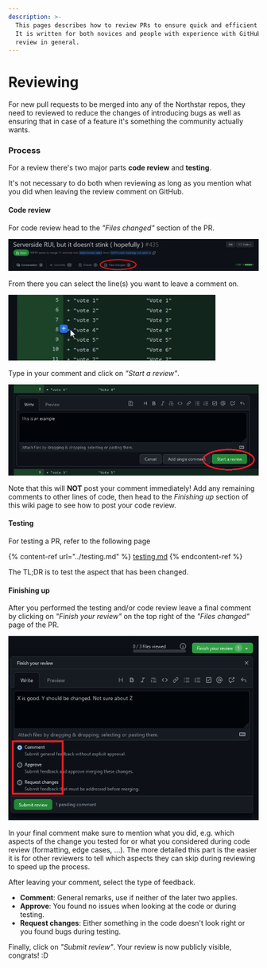 ```yaml
---
description: >-
  This pages describes how to review PRs to ensure quick and efficient merging.
  It is written for both novices and people with experience with GitHub and code
  review in general.
---
```


# Reviewing

For new pull requests to be merged into any of the Northstar repos, they need to reviewed to reduce the changes of introducing bugs as well as ensuring that in case of a feature it's something the community actually wants.

### Process

For a review there's two major parts **code review** and **testing**.

It's not necessary to do both when reviewing as long as you mention what you did when leaving the review comment on GitHub.

#### Code review

For code review head to the _"Files changed"_ section of the PR.

![](../../.gitbook/assets/review1.png)

From there you can select the line(s) you want to leave a comment on.

![](../../.gitbook/assets/review2.PNG)

Type in your comment and click on _"Start a review"_.

![](../../.gitbook/assets/review3.png)

Note that this will **NOT** post your comment immediately! Add any remaining comments to other lines of code, then head to the _Finishing up_ section of this wiki page to see how to post your code review.



#### Testing

For testing a PR, refer to the following page

{% content-ref url="../testing.md" %}
[testing.md](../testing.md)
{% endcontent-ref %}

The TL;DR is to test the aspect that has been changed.

#### Finishing up

After you performed the testing and/or code review leave a final comment by clicking on _"Finish your review"_ on the top right of the _"Files changed"_ page of the PR.

![](../../.gitbook/assets/review4.png)

In your final comment make sure to mention what you did, e.g. which aspects of the change you tested for or what you considered during code review (formatting, edge cases, ...). The more detailed this part is the easier it is for other reviewers to tell which aspects they can skip during reviewing to speed up the process.

After leaving your comment, select the type of feedback.

* **Comment**: General remarks, use if neither of the later two applies.
* **Approve**: You found no issues when looking at the code or during testing.
* **Request changes**: Either something in the code doesn't look right or you found bugs during testing.

Finally, click on _"Submit review"_. Your review is now publicly visible, congrats! :D
